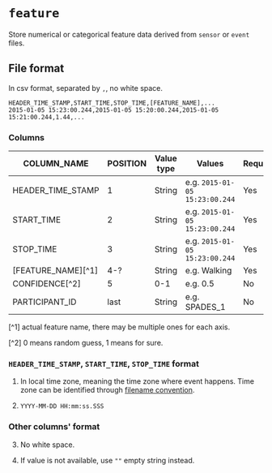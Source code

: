 # `feature`
Store numerical or categorical feature data derived from `sensor` or `event` files.

## File format
In csv format, separated by `,`, no white space.

```
HEADER_TIME_STAMP,START_TIME,STOP_TIME,[FEATURE_NAME],...
2015-01-05 15:23:00.244,2015-01-05 15:20:00.244,2015-01-05 15:21:00.244,1.44,...
```
### Columns

| COLUMN_NAME | POSITION | Value type | Values | Required |
| --- | --- | --- | --- | --- |
| HEADER_TIME_STAMP | 1 | String | e.g. `2015-01-05 15:23:00.244` | Yes |
| START_TIME | 2| String | e.g. `2015-01-05 15:23:00.244` | Yes |
| STOP_TIME | 3 | String | e.g. `2015-01-05 15:23:00.244` | Yes |
| [FEATURE_NAME][^1] | 4-? | String | e.g. Walking | Yes |
| CONFIDENCE[^2] | 5 | 0-1 | e.g. 0.5 | No |
| PARTICIPANT_ID | last | String | e.g. SPADES_1 | No |

[^1] actual feature name, there may be multiple ones for each axis.


[^2] 0 means random guess, 1 means for sure.



### `HEADER_TIME_STAMP`, `START_TIME`, `STOP_TIME` format



1. In local time zone, meaning the time zone where event happens. Time zone can be identified through [filename convention](#).



2. `YYYY-MM-DD HH:mm:ss.SSS`



### Other columns' format



3. No white space.

4. If value is not available, use `""` empty string instead.

